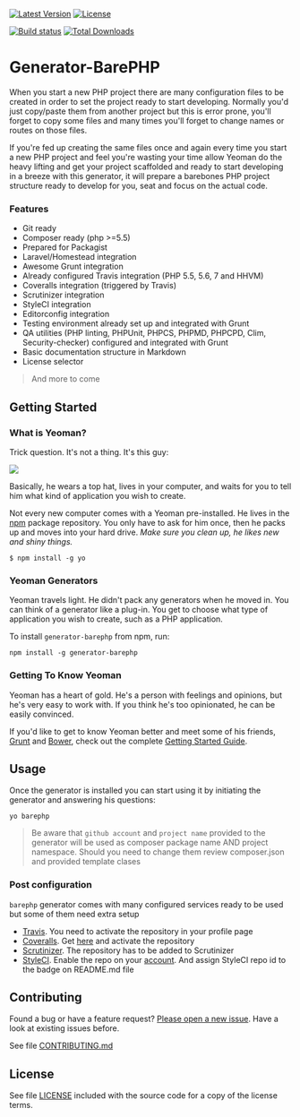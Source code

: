 [![Latest Version](https://img.shields.io/npm/v/generator-barephp.svg?style=flat-square)](https://npmjs.org/package/generator-barephp)
[![License](https://img.shields.io/github/license/juliangut/generator-barephp.svg?style=flat-square)](https://github.com/juliangut/generator-barephp/blob/master/LICENSE)

[![Build status](https://img.shields.io/travis/juliangut/generator-barephp.svg?style=flat-square)](https://travis-ci.org/juliangut/generator-barephp)
[![Total Downloads](https://img.shields.io/npm/dt/generator-barephp.svg?style=flat-square)](https://npmjs.org/package/generator-barephp)

# Generator-BarePHP

When you start a new PHP project there are many configuration files to be created in order to set the project ready to start developing. Normally you'd just copy/paste them from another project but this is error prone, you'll forget to copy some files and many times you'll forget to change names or routes on those files.

If you're fed up creating the same files once and again every time you start a new PHP project and feel you're wasting your time allow Yeoman do the heavy lifting and get your project scaffolded and ready to start developing in a breeze with this generator, it will prepare a barebones PHP project structure ready to develop for you, seat and focus on the actual code.

### Features

* Git ready
* Composer ready (php >=5.5)
* Prepared for Packagist
* Laravel/Homestead integration
* Awesome Grunt integration
* Already configured Travis integration (PHP 5.5, 5.6, 7 and HHVM)
* Coveralls integration (triggered by Travis)
* Scrutinizer integration
* StyleCI integration
* Editorconfig integration
* Testing environment already set up and integrated with Grunt
* QA utilities (PHP linting, PHPUnit, PHPCS, PHPMD, PHPCPD, Clim, Security-checker) configured and integrated with Grunt
* Basic documentation structure in Markdown
* License selector

> And more to come

## Getting Started

### What is Yeoman?

Trick question. It's not a thing. It's this guy:

![](http://i.imgur.com/JHaAlBJ.png)

Basically, he wears a top hat, lives in your computer, and waits for you to tell him what kind of application you wish to create.

Not every new computer comes with a Yeoman pre-installed. He lives in the [npm](https://npmjs.org) package repository. You only have to ask for him once, then he packs up and moves into your hard drive. *Make sure you clean up, he likes new and shiny things.*

```
$ npm install -g yo
```

### Yeoman Generators

Yeoman travels light. He didn't pack any generators when he moved in. You can think of a generator like a plug-in. You get to choose what type of application you wish to create, such as a PHP application.

To install `generator-barephp` from npm, run:

```
npm install -g generator-barephp
```

### Getting To Know Yeoman

Yeoman has a heart of gold. He's a person with feelings and opinions, but he's very easy to work with. If you think he's too opinionated, he can be easily convinced.

If you'd like to get to know Yeoman better and meet some of his friends, [Grunt](http://gruntjs.com) and [Bower](http://bower.io), check out the complete [Getting Started Guide](https://github.com/yeoman/yeoman/wiki/Getting-Started).

## Usage

Once the generator is installed you can start using it by initiating the generator and answering his questions:

```
yo barephp
```

> Be aware that `github account` and `project name` provided to the generator will be used as composer package name AND project namespace. Should you need to change them review composer.json and provided template clases

### Post configuration

`barephp` generator comes with many configured services ready to be used but some of them need extra setup

* [Travis](https://travis-ci.org). You need to activate the repository in your profile page
* [Coveralls](https://coveralls.io). Get [here](https://coveralls.io/repos/new) and activate the repository
* [Scrutinizer](https://scrutinizer-ci.com). The repository has to be added to Scrutinizer
* [StyleCI](https://styleci.io). Enable the repo on your [account](https://styleci.io/account). And assign StyleCI repo id to the badge on README.md file

## Contributing

Found a bug or have a feature request? [Please open a new issue](https://github.com/juliangut/generator-barephp/issues). Have a look at existing issues before.

See file [CONTRIBUTING.md](https://github.com/juliangut/generator-barephp/blob/master/CONTRIBUTING.md)

## License

See file [LICENSE](https://github.com/juliangut/generator-barephp/blob/master/LICENSE) included with the source code for a copy of the license terms.
